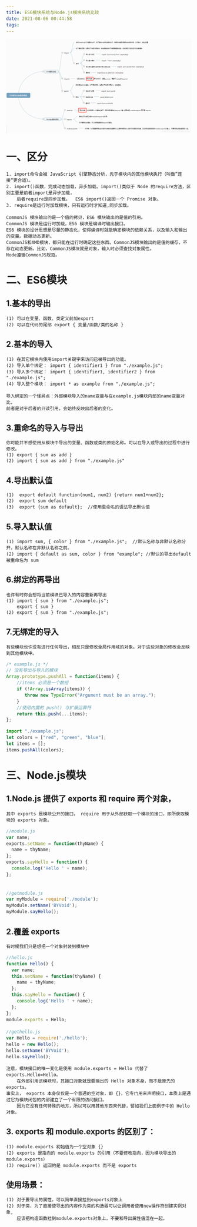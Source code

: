 ```yaml
---
title: ES6模块系统与Node.js模块系统比较
date: 2021-08-06 00:44:58
tags:
---
```


![ES6模块系统和Nodejs模块系统.png](../images/13-ES6模块系统和Nodejs模块系统.png)
# 一、区分
    1. import命令会被 JavaScript 引擎静态分析，先于模块内的其他模块执行（叫做”连接“更合适）。
    2. import()函数，完成动态加载，异步加载。import()类似于 Node 的require方法，区别主要是前者import是异步加载，
        后者require是同步加载。  ES6 import()返回一个 Promise 对象。
    3. require是运行时加载模块，只有运行时才知道,同步加载。

    CommonJS 模块输出的是一个值的拷贝，ES6 模块输出的是值的引用。
    CommonJS 模块是运行时加载，ES6 模块是编译时输出接口。
    ES6 模块的设计思想是尽量的静态化，使得编译时就能确定模块的依赖关系，以及输入和输出的变量。数据动态更新。
    CommonJS和AMD模块，都只能在运行时确定这些东西。CommonJS模块输出的是值的缓存，不存在动态更新。比如，CommonJS模块就是对象，输入时必须查找对象属性。
    Node遵循CommonJS规范。

# 二、ES6模块
## 1.基本的导出
    (1) 可以在变量、函数、类定义前加export
    (2) 可以在代码的尾部 export { 变量/函数/类的名称 }

## 2.基本的导入
    (1) 在其它模块内使用import关键字来访问已被导出的功能。
    (2) 导入单个绑定： import { identifier1 } from "./example.js";
    (3) 导入多个绑定： import { identifier1, identifier2 } from "./example.js";
    (4) 导入整个模块： import * as example from "./example.js";

    导入绑定的一个怪异点：外部模块导入的name变量与在example.js模块内部的name变量对比， 
    前者是对于后者的只读引用，会始终反映出后者的变化。

## 3.重命名的导入与导出
    你可能并不想使用从模块中导出的变量、函数或类的原始名称。可以在导入或导出的过程中进行修改。
    (1) export { sum as add }
    (2) import { sum as add } from "./example.js"

## 4.导出默认值
    (1)  export default function(num1, num2) {return num1+num2};
    (2)  export sum default
    (3)  export {sum as default};  //使用重命名的语法导出默认值

## 5.导入默认值
    (1) import sum, { color } from "./example.js";  //默认名称与非默认名称分开，默认名称在非默认名称之前。
    (2) import { default as sum, color } from "example"; //默认的导出default 被重命名为 sum

## 6.绑定的再导出
    也许有时你会想将当前模块已导入的内容重新再导出
    (1) import { sum } from "./example.js";
        export { sum }
    (2) export { sum } from "./example.js";

## 7.无绑定的导入
    有些模块也许没有进行任何导出，相反只是修改全局作用域的对象。对于这些对象的修改会反映到其他模块中。
```js
/* example.js */
// 没有导出与导入的模块
Array.prototype.pushAll = function(items) {
    //items 必须是一个数组
    if (!Array.isArray(items)) {
       throw new TypeError("Argument must be an array.");
    } 
    //使用内置的 push() 与扩展运算符
    return this.push(...items);
};
```
```js
import "./example.js";
let colors = ["red", "green", "blue"];
let items = [];
items.pushAll(colors);
```


# 三、Node.js模块
## 1.Node.js 提供了 exports 和 require 两个对象，
    其中 exports 是模块公开的接口， require 用于从外部获取一个模块的接口，即所获取模块的 exports 对象。
```js
//module.js
var name;
exports.setName = function(thyName) {
  name = thyName;
};
exports.sayHello = function() {
  console.log('Hello ' + name);
};
 
 
//getmodule.js
var myModule = require('./module');
myModule.setName('BYVoid');
myModule.sayHello();
```

## 2.覆盖 exports
    有时候我们只是想把一个对象封装到模块中
```js
//hello.js
function Hello() {
  var name;
  this.setName = function(thyName) {
    name = thyName;
  };
  this.sayHello = function() {
    console.log('Hello ' + name);
  };
};
module.exports = Hello;
 
//gethello.js
var Hello = require('./hello');
hello = new Hello();
hello.setName('BYVoid');
hello.sayHello();
```

    注意，模块接口的唯一变化是使用 module.exports = Hello 代替了 exports.Hello=Hello。
        在外部引用该模块时，其接口对象就是要输出的 Hello 对象本身，而不是原先的exports。
    事实上， exports 本身仅仅是一个普通的空对象，即 {}，它专门用来声明接口，本质上是通过它为模块闭包的内部建立了一个有限的访问接口。
        因为它没有任何特殊的地方，所以可以用其他东西来代替，譬如我们上面例子中的 Hello 对象。

## 3.  exports 和 module.exports 的区别了：
    (1) module.exports 初始值为一个空对象 {}
    (2) exports 是指向的 module.exports 的引用（不要修改指向，因为模块导出的module.exports）
    (3) require() 返回的是 module.exports 而不是 exports
## 使用场景：
    (1) 对于要导出的属性，可以简单直接挂到exports对象上
    (2) 对于类，为了直接使导出的内容作为类的构造器可以让调用者使用new操作符创建实例对象,
        应该把构造函数挂到module.exports对象上，不要和导出属性值混在一起。

